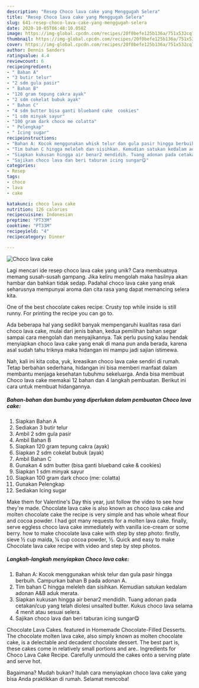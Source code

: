 ```yaml
---
description: "Resep Choco lava cake yang Menggugah Selera"
title: "Resep Choco lava cake yang Menggugah Selera"
slug: 641-resep-choco-lava-cake-yang-menggugah-selera
date: 2020-10-05T06:48:10.058Z
image: https://img-global.cpcdn.com/recipes/20f0befe125b136a/751x532cq70/choco-lava-cake-foto-resep-utama.jpg
thumbnail: https://img-global.cpcdn.com/recipes/20f0befe125b136a/751x532cq70/choco-lava-cake-foto-resep-utama.jpg
cover: https://img-global.cpcdn.com/recipes/20f0befe125b136a/751x532cq70/choco-lava-cake-foto-resep-utama.jpg
author: Dennis Sanders
ratingvalue: 4.4
reviewcount: 6
recipeingredient:
- " Bahan A"
- "3 butir telur"
- "2 sdm gula pasir"
- " Bahan B"
- "120 gram tepung cakra ayak"
- "2 sdm cokelat bubuk ayak"
- " Bahan C"
- "4 sdm butter bisa ganti blueband cake  cookies"
- "1 sdm minyak sayur"
- "100 gram dark choco me colatta"
- " Pelengkap"
- " Icing sugar"
recipeinstructions:
- "Bahan A: Kocok menggunakan whisk telur dan gula pasir hingga berbuih. Campurkan bahan B pada adonan A."
- "Tim bahan C hingga meleleh dan sisihkan. Kemudian satukan kedalam adonan A&amp;B aduk merata."
- "Siapkan kukusan hingga air benar2 mendidih. Tuang adonan pada cetakan/cup yang telah diolesi unsalted butter. Kukus choco lava selama 4 menit atau sesuai selera."
- "Sajikan choco lava dan beri taburan icing sungar😋"
categories:
- Resep
tags:
- choco
- lava
- cake

katakunci: choco lava cake 
nutrition: 126 calories
recipecuisine: Indonesian
preptime: "PT33M"
cooktime: "PT33M"
recipeyield: "4"
recipecategory: Dinner

---
```



![Choco lava cake](https://img-global.cpcdn.com/recipes/20f0befe125b136a/751x532cq70/choco-lava-cake-foto-resep-utama.jpg)

Lagi mencari ide resep choco lava cake yang unik? Cara membuatnya memang susah-susah gampang. Jika keliru mengolah maka hasilnya akan hambar dan bahkan tidak sedap. Padahal choco lava cake yang enak seharusnya mempunyai aroma dan cita rasa yang dapat memancing selera kita.

One of the best chocolate cakes recipe. Crusty top while inside is still runny. For printing the recipe you can go to.

Ada beberapa hal yang sedikit banyak mempengaruhi kualitas rasa dari choco lava cake, mulai dari jenis bahan, kedua pemilihan bahan segar sampai cara mengolah dan menyajikannya. Tak perlu pusing kalau hendak menyiapkan choco lava cake yang enak di mana pun anda berada, karena asal sudah tahu triknya maka hidangan ini mampu jadi sajian istimewa.


Nah, kali ini kita coba, yuk, kreasikan choco lava cake sendiri di rumah. Tetap berbahan sederhana, hidangan ini bisa memberi manfaat dalam membantu menjaga kesehatan tubuhmu sekeluarga. Anda bisa membuat Choco lava cake memakai 12 bahan dan 4 langkah pembuatan. Berikut ini cara untuk membuat hidangannya.

<!--inarticleads1-->

##### Bahan-bahan dan bumbu yang diperlukan dalam pembuatan Choco lava cake:

1. Siapkan  Bahan A
1. Sediakan 3 butir telur
1. Ambil 2 sdm gula pasir
1. Ambil  Bahan B
1. Siapkan 120 gram tepung cakra (ayak)
1. Siapkan 2 sdm cokelat bubuk (ayak)
1. Ambil  Bahan C
1. Gunakan 4 sdm butter (bisa ganti blueband cake &amp; cookies)
1. Siapkan 1 sdm minyak sayur
1. Siapkan 100 gram dark choco (me: colatta)
1. Gunakan  Pelengkap
1. Sediakan  Icing sugar


Make them for Valentine&#39;s Day this year, just follow the video to see how they&#39;re made. Chocolate lava cake is also known as choco lava cake and molten chocolate cake the recipe is very simple and has whole wheat flour and cocoa powder. I had got many requests for a molten lava cake. finally, serve eggless choco lava cake immediately with vanilla ice-cream or some berry. how to make chocolate lava cake with step by step photo: firstly, sieve ½ cup maida, ¼ cup cocoa powder, ½. Quick and easy to make Chocolate lava cake recipe with video and step by step photos. 

<!--inarticleads2-->

##### Langkah-langkah menyiapkan Choco lava cake:

1. Bahan A: Kocok menggunakan whisk telur dan gula pasir hingga berbuih. Campurkan bahan B pada adonan A.
1. Tim bahan C hingga meleleh dan sisihkan. Kemudian satukan kedalam adonan A&amp;B aduk merata.
1. Siapkan kukusan hingga air benar2 mendidih. Tuang adonan pada cetakan/cup yang telah diolesi unsalted butter. Kukus choco lava selama 4 menit atau sesuai selera.
1. Sajikan choco lava dan beri taburan icing sungar😋


Chocolate Lava Cakes. featured in Homemade Chocolate-Filled Desserts. The chocolate molten lava cake, also simply known as molten chocolate cake, is a delectable and decadent chocolate dessert. The best part is, these cakes come in relatively small portions and are.. Ingredients for Choco Lava Cake Recipe. Carefully unmould the cakes onto a serving plate and serve hot. 

Bagaimana? Mudah bukan? Itulah cara menyiapkan choco lava cake yang bisa Anda praktikkan di rumah. Selamat mencoba!
